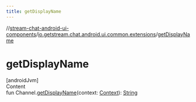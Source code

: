```yaml
---
title: getDisplayName
---
```

//[stream-chat-android-ui-components](../../index.md)/[io.getstream.chat.android.ui.common.extensions](index.md)/[getDisplayName](getDisplayName.md)



# getDisplayName  
[androidJvm]  
Content  
fun Channel.[getDisplayName](getDisplayName.md)(context: [Context](https://developer.android.com/reference/kotlin/android/content/Context.html)): [String](https://kotlinlang.org/api/latest/jvm/stdlib/kotlin/-string/index.html)  



